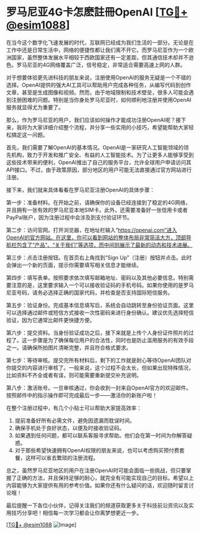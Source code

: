 # 罗马尼亚4G卡怎麽註冊OpenAI [[TG💪+ @esim1088](https://t.me/s/esim1088)]

在当今这个数字化飞速发展的时代，互联网已经成为我们生活的一部分。无论是在工作中还是日常生活中，网络的便捷性都让我们离不开它。而罗马尼亚作为一个欧洲国家，虽然整体发展水平相较于西欧国家还有一定差距，但其通信技术却并不逊色。罗马尼亚的4G网络覆盖广泛，信号稳定，非常适合需要高速上网的人群。

对于想要体验更先进科技的朋友来说，注册使用OpenAI的服务无疑是一个不错的选择。OpenAI提供的强大AI工具可以帮助用户完成各种任务，从编写代码到创作文章，甚至是生成图像和视频。然而，由于地域限制和技术壁垒，很多人可能会遇到注册困难的问题。特别是当你身处罗马尼亚时，如何顺利地注册并使用OpenAI服务就显得尤为重要了。

那么，作为罗马尼亚的用户，我们应该如何操作才能成功注册OpenAI呢？接下来，我将为大家详细介绍整个流程，并分享一些实用的小技巧，希望能帮助大家轻松搞定这一问题。

首先，我们需要了解OpenAI的基本情况。OpenAI是一家研究人工智能领域的领先机构，致力于开发和推广安全、有益的人工智能技术。为了让更多人能够享受到这些技术带来的便利，OpenAI推出了自己的服务平台，允许全球用户申请访问其API接口。不过，由于政策原因，部分地区的用户可能无法直接通过官方网站进行注册。

接下来，我们就来具体看看在罗马尼亚注册OpenAI的具体步骤：

第一步：准备材料。在开始之前，请确保你的设备已经连接到了稳定的4G网络，并且拥有一张有效的罗马尼亚本地SIM卡。此外，还需要准备好一张信用卡或者PayPal账户，因为注册过程中会涉及到支付验证环节。

第二步：访问官网。打开浏览器，在地址栏输入“https://openai.com”进入OpenAI的官方网站。在这里，你可以看到网站的整体布局非常简洁大方，顶部导航栏包含了“产品”、“关于我们”等选项，而中间则展示了最新的动态和技术进展。

第三步：点击注册按钮。在首页右上角找到“Sign Up”（注册）按钮并点击。此时会弹出一个新的页面，提示你需要填写相关信息才能继续。

第四步：填写表单。按照要求依次填写邮箱地址、密码以及其他必要信息。特别需要注意的是，这里要求输入一个可以接收验证码的手机号码。如果你使用的是罗马尼亚号码，请务必选择正确的国家代码，并检查是否支持国际短信服务。

第五步：验证身份。完成基本信息填写后，系统会自动跳转至身份验证页面。这里可以选择通过邮件或短信方式接收一次性密码来进行身份确认。建议优先选择短信验证，因为它通常比邮件更快捷方便。

第六步：提交资料。当身份验证成功之后，接下来就是上传个人身份证件照片的过程了。这一步骤是为了确保每位用户的合法性，同时也是防止滥用服务的有效手段之一。请确保所拍图片清晰完整，并且符合格式要求。

第七步：等待审核。提交完所有材料后，剩下的工作就是耐心等待OpenAI团队对你提交的内容进行审核了。一般来说，这个过程不会太长，但如果出现特殊情况，比如资料不齐全或者有误，则可能需要重新提交补充说明。

第八步：激活账号。一旦审核通过，你会收到一封来自OpenAI官方的欢迎邮件。按照邮件中的指示操作即可完成最后一步——激活你的新账户啦！

在整个注册过程中，有几个小贴士可以帮助大家提高效率：

1. 提前准备好所有必需文件，避免因遗漏而耽误时间。
2. 确保手机处于良好状态，以便及时接收验证码。
3. 如果遇到任何问题，都可以联系客服寻求帮助。他们会在第一时间为你解答疑惑。
4. 对于那些希望快速拥有OpenAI权限的朋友来说，也可以考虑购买预付费套餐，这样可以省去繁琐的注册流程。

总之，虽然罗马尼亚地区的用户在注册OpenAI时可能会面临一些挑战，但只要掌握了正确的方法，并且保持足够的耐心，就完全有可能实现自己的目标。希望以上内容能够为大家提供有用的参考价值。如果你还有什么疑问的话，欢迎随时留言讨论哦！

最后提醒一下各位小伙伴，记得关注我们的频道获取更多关于科技前沿资讯以及实用技巧分享吧！相信每一次学习都会让你离梦想更近一步。

[[TG💪+ @esim1088](https://t.me/s/esim1088) ![Image](https://i.postimg.cc/4NQfJmqS/Snipaste-2025-05-13-00-14-12.png)]